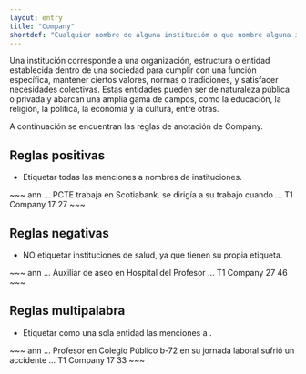 ```yaml
---
layout: entry
title: "Company"
shortdef: "Cualquier nombre de alguna institucióm o que nombre alguna institución general"
---
```


Una institución corresponde a una organización, estructura o entidad establecida dentro de una sociedad para cumplir con una función específica, mantener ciertos valores, normas o tradiciones, y satisfacer necesidades colectivas. Estas entidades pueden ser de naturaleza pública o privada y abarcan una amplia gama de campos, como la educación, la religión, la política, la economía y la cultura, entre otras.

A continuación se encuentran las reglas de anotación de Company.

## Reglas positivas

* Etiquetar todas las menciones a nombres de instituciones.

<div class="annotation-correct" markdown="1">
~~~ ann
... PCTE trabaja en Scotiabank. se dirigía a su trabajo cuando ...
T1 Company 17 27
~~~
</div>

<!---
Esto debería ir en otra categoría dentro de finding llamada Factores de riesgo
* Etiquetar dentro de esta categoría las frases que describen hábitos de consumo.

<div class="annotation-correct" markdown="1">
~~~ ann
Consumo de alcohol: +, conusmo de cigarro: - ....
T1 Clinical_Finding 11 21 
T2 Clinical_Finding 34 44 
~~~
</div>
-->

## Reglas negativas

* NO etiquetar instituciones de salud, ya que tienen su propia etiqueta.

<div class="annotation-incorrect" markdown="1">
~~~ ann
... Auxiliar de aseo en Hospital del Profesor ...
T1 Company 27 46
~~~
</div>

## Reglas multipalabra

* Etiquetar como una sola entidad las menciones a .

<div class="annotation-correct" markdown="1">
~~~ ann
... Profesor en Colegio Público b-72 en su jornada laboral sufrió un accidente ...
T1 Company 17 33
~~~
</div>

